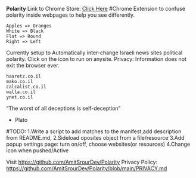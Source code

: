 **Polarity**
Link to Chrome Store: [Click Here](https://chrome.google.com/webstore/detail/polarity/fmokhbefoabjelngihnlfjkepmlfedkb?hl=iw)
#Chrome Extension to confuse polarity inside webpages to help you see differently.

	Apples => Oranges
	White => Black
	Flat => Round
	Right => Left

Currently setup to Automatically inter-change Israeli news sites political polarity.
Click on the icon to run on anysite.
Privacy: Information does not exit the browser ever.

	haaretz.co.il
	mako.co.il
	calcalist.co.il
	walla.co.il
	ynet.co.il

“The worst of all deceptions is self-deception”
- Plato

#TODO:
	1.Write a script to add matches to the manifest,add description from README.md,
	2.Sideload oposites object from a file/resource
	3.Add popup settings page: turn on/off, choose websites(or resources)
	4.Change icon when pushed/Active

Visit https://github.com/AmitSrourDev/Polarity
Privacy Policy: https://github.com/AmitSrourDev/Polarity/blob/main/PRIVACY.md
